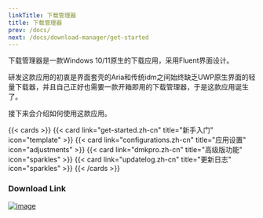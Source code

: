 ```yaml
---
linkTitle: 下载管理器
title: 下载管理器
prev: /docs/
next: /docs/download-manager/get-started
---
```


下载管理器是一款Windows 10/11原生的下载应用，采用Fluent界面设计。

研发这款应用的初衷是界面套壳的Aria和传统idm之间始终缺乏UWP原生界面的轻量下载器，并且自己正好也需要一款开箱即用的下载管理器，于是这款应用诞生了。

接下来会介绍如何使用这款应用。

<!--more-->

{{< cards >}}
  {{< card link="get-started.zh-cn" title="新手入门" icon="template" >}}
  {{< card link="configurations.zh-cn" title="应用设置" icon="adjustments" >}}
  {{< card link="dmkpro.zh-cn" title="高级版功能" icon="sparkles" >}}
  {{< card link="updatelog.zh-cn" title="更新日志" icon="sparkles" >}}
{{< /cards >}}

### Download Link
[![image](https://github.com/jenius-apps/ambie/raw/main/images/storeBadge.png#left)](https://www.microsoft.com/store/productId/9mx6kd8wgwgp?ocid=pdpshare)